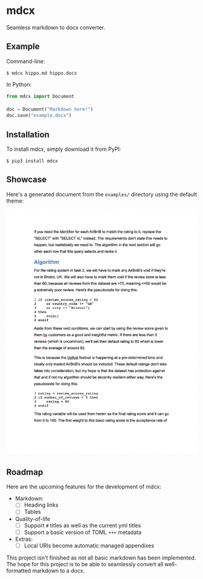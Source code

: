 # mdcx

Seamless markdown to docx converter.

## Example

Command-line:

```shell
$ mdcx hippo.md hippo.docx
```

In Python:

```python
from mdcx import Document

doc = Document("Markdown here!")
doc.save("example.docx")
```

## Installation

To install mdcx, simply download it from PyPI:

```shell
$ pip3 install mdcx
```

## Showcase

Here's a generated document from the `examples/` directory using the default theme:

![AirBnB Document](examples/images/airbnb.png)

## Roadmap

Here are the upcoming features for the development of mdcx:

- Markdown:
  - [ ] Heading links
  - [ ] Tables
- Quality-of-life
  - [ ] Support `#` titles as well as the current yml titles
  - [ ] Support a basic version of TOML `+++` metadata
- Extras:
  - [ ] Local URIs become automatic managed appendixes

This project isn't finished as not all basic markdown has been implemented. The hope for this project is to be able to seamlessly convert all well-formatted markdown to a docx.
